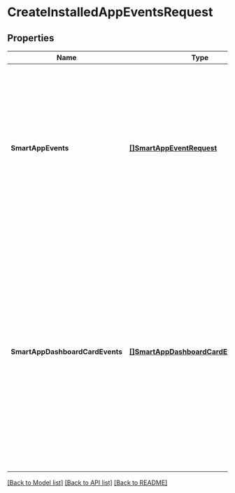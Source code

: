# CreateInstalledAppEventsRequest

## Properties

Name | Type | Description | Notes
------------ | ------------- | ------------- | -------------
**SmartAppEvents** | [**[]SmartAppEventRequest**](SmartAppEventRequest.md) | An array of smartapp events used to trigger client behavior in loaded web plugin detail pages.  Events will be delivered to JavaScript event handler of all active client processes related to parameterized installed app.  | [optional] 
**SmartAppDashboardCardEvents** | [**[]SmartAppDashboardCardEventRequest**](SmartAppDashboardCardEventRequest.md) | An array of smartapp dashboard card events used to trigger client behavior for dashboard cards. Dashboard card events are directives to a SmartThings client to take actions in relation to lifecycle changes to a specific dashboard card.  These events are not delivered to the web plugin event handler.  | [optional] 

[[Back to Model list]](../README.md#documentation-for-models) [[Back to API list]](../README.md#documentation-for-api-endpoints) [[Back to README]](../README.md)


